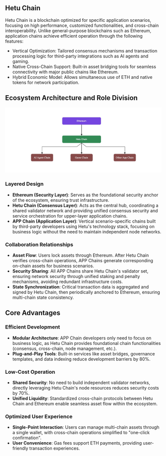 ## Hetu Chain
Hetu Chain is a blockchain optimized for specific application scenarios, focusing on high performance, customized functionalities, and cross-chain interoperability. Unlike general-purpose blockchains such as Ethereum, application chains achieve efficient operation through the following features:

- Vertical Optimization: Tailored consensus mechanisms and transaction processing logic for third-party integrations such as AI agents and gaming.
- Native Cross-Chain Support: Built-in asset bridging tools for seamless connectivity with major public chains like Ethereum.
- Hybrid Economic Model: Allows simultaneous use of ETH and native tokens for network participation.
  
## Ecosystem Architecture and Role Division 
<img src=./designs/layers.jpg title="Layers">

### Layered Design
- **Ethereum (Security Layer)**: Serves as the foundational security anchor of the ecosystem, ensuring trust infrastructure.
- **Hetu Chain (Consensus Layer)**: Acts as the central hub, coordinating a shared validator network and providing unified consensus security and service orchestration for upper-layer application chains.
- **APP Chain (Application Layer)**: Vertical scenario-specific chains built by third-party developers using Hetu's technology stack, focusing on business logic without the need to maintain independent node networks.

### Collaboration Relationships
- **Asset Flow**: Users lock assets through Ethereum. After Hetu Chain verifies cross-chain operations, APP Chains generate corresponding on-chain assets for business scenarios.
- **Security Sharing**: All APP Chains share Hetu Chain's validator set, ensuring network security through unified staking and penalty mechanisms, avoiding redundant infrastructure costs.
- **State Synchronization**: Critical transaction data is aggregated and signed by Hetu Chain, then periodically anchored to Ethereum, ensuring multi-chain state consistency.

## Core Advantages

### Efficient Development
- **Modular Architecture**: APP Chain developers only need to focus on business logic, as Hetu Chain provides foundational chain functionalities (consensus, cross-chain, node management, etc.).
- **Plug-and-Play Tools**: Built-in services like asset bridges, governance templates, and data indexing reduce development barriers by 80%.

### Low-Cost Operation
- **Shared Security**: No need to build independent validator networks, directly leveraging Hetu Chain's node resources reduces security costs by 70%.
- **Unified Liquidity**: Standardized cross-chain protocols between Hetu Chain and Ethereum enable seamless asset flow within the ecosystem.

### Optimized User Experience
- **Single-Point Interaction**: Users can manage multi-chain assets through a single wallet, with cross-chain operations simplified to "one-click confirmation".
- **User Convenience**: Gas fees support ETH payments, providing user-friendly transaction experiences.







